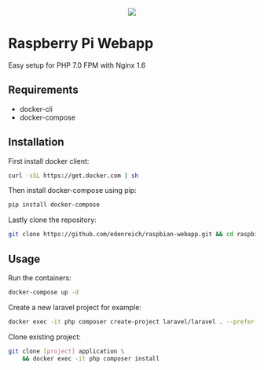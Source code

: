 <p align="center"><img src="https://s9.postimg.cc/ya01jy827/raspberry-pi-app.jpg"></p>

# Raspberry Pi Webapp

Easy setup for PHP 7.0 FPM with Nginx 1.6

## Requirements

- docker-cli
- docker-compose

## Installation

First install docker client:
```sh
curl -sSL https://get.docker.com | sh
```

Then install docker-compose using pip:
```sh
pip install docker-compose
```

Lastly clone the repository:
```sh
git clone https://github.com/edenreich/raspbian-webapp.git && cd raspbian-webapp
```
## Usage

Run the containers:
```sh
docker-compose up -d
```

Create a new laravel project for example:
```sh
docker exec -it php composer create-project laravel/laravel . --prefer-dist
```

Clone existing project:
```sh
git clone [project] application \
	&& docker exec -it php composer install
```


